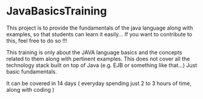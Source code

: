 # JavaBasicsTraining
This project is to provide the fundamentals of the java language along with examples, so that students can learn it easily... If you want to contribute to this, feel free to do so !!!

This training is only about the JAVA language basics and the concepts related to them along with pertinent examples.
This does not cover all the technology stack built on top of Java (e.g. EJB or something like that...) 
Just basic fundamentals.

It can be covered in 14 days ( everyday spending just 2 to 3 hours of time, along with coding )

